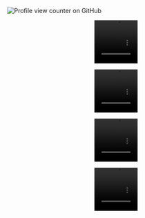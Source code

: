 ![Profile view counter on GitHub](https://komarev.com/ghpvc/?username=PromiseEverlasting&color=800808&style=for-the-badge&label=RichMentally)
  <p align="center">
<video src=https://github.com/user-attachments/assets/62640757-bb59-4b1e-8e4c-57afc74a9b33 width=100 height=100/> 
 <p align="center">
<video src=https://github.com/user-attachments/assets/6b142799-0135-40f8-94e9-14c3fe5a4058 width=100 height=100/> 
 <p align="center">
<video src=https://github.com/user-attachments/assets/8b28dbec-b730-42f9-8f49-9eb3165f8d87 width=100 height=100/> 
 <p align="center">
<video src=https://github.com/user-attachments/assets/254cdb6f-39b1-4451-ad69-917d467046d0 width=100 height=100/> 








